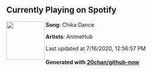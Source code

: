 ## Currently Playing on Spotify

[<img align="left" width="100" src="https://i.scdn.co/image/ab67616d00001e02bb61e8c90d454d1c2b1f2a3b">](https://open.spotify.com/album/0sPSKYjhAakg7kJQUCcs7B)

**Song**: Chika Dance

**Artists**: AnimeHub

Last updated at 7/16/2020, 12:56:57 PM

#### Generated with [20chan/github-now](https://github.com/20chan/github-now)
